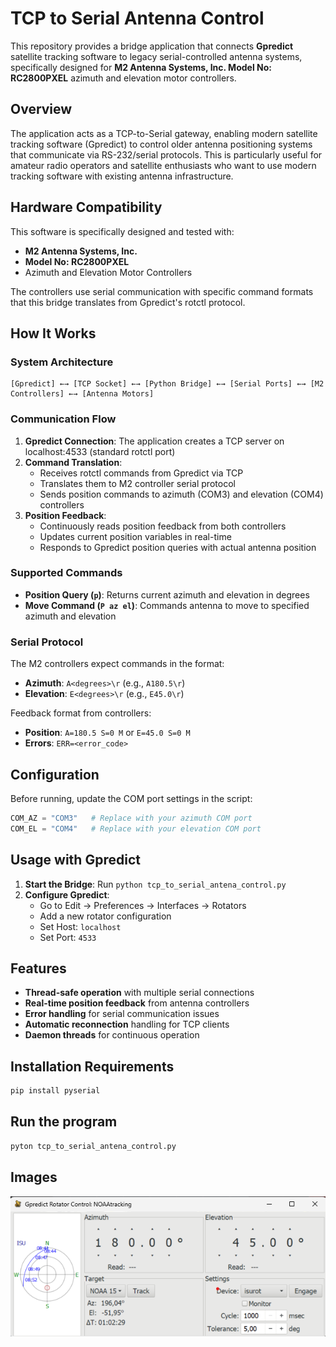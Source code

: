 # TCP to Serial Antenna Control

This repository provides a bridge application that connects **Gpredict** satellite tracking software to legacy serial-controlled antenna systems, specifically designed for **M2 Antenna Systems, Inc. Model No: RC2800PXEL** azimuth and elevation motor controllers.

## Overview

The application acts as a TCP-to-Serial gateway, enabling modern satellite tracking software (Gpredict) to control older antenna positioning systems that communicate via RS-232/serial protocols. This is particularly useful for amateur radio operators and satellite enthusiasts who want to use modern tracking software with existing antenna infrastructure.

## Hardware Compatibility

This software is specifically designed and tested with:
- **M2 Antenna Systems, Inc.**
- **Model No: RC2800PXEL** 
- Azimuth and Elevation Motor Controllers

The controllers use serial communication with specific command formats that this bridge translates from Gpredict's rotctl protocol.

## How It Works

### System Architecture

```
[Gpredict] ←→ [TCP Socket] ←→ [Python Bridge] ←→ [Serial Ports] ←→ [M2 Controllers] ←→ [Antenna Motors]
```

### Communication Flow

1. **Gpredict Connection**: The application creates a TCP server on localhost:4533 (standard rotctl port)
2. **Command Translation**: 
   - Receives rotctl commands from Gpredict via TCP
   - Translates them to M2 controller serial protocol
   - Sends position commands to azimuth (COM3) and elevation (COM4) controllers
3. **Position Feedback**:
   - Continuously reads position feedback from both controllers
   - Updates current position variables in real-time
   - Responds to Gpredict position queries with actual antenna position

### Supported Commands

- **Position Query (`p`)**: Returns current azimuth and elevation in degrees
- **Move Command (`P az el`)**: Commands antenna to move to specified azimuth and elevation

### Serial Protocol

The M2 controllers expect commands in the format:
- **Azimuth**: `A<degrees>\r` (e.g., `A180.5\r`)
- **Elevation**: `E<degrees>\r` (e.g., `E45.0\r`)

Feedback format from controllers:
- **Position**: `A=180.5 S=0 M` or `E=45.0 S=0 M`
- **Errors**: `ERR=<error_code>`

## Configuration

Before running, update the COM port settings in the script:
```python
COM_AZ = "COM3"   # Replace with your azimuth COM port
COM_EL = "COM4"   # Replace with your elevation COM port
```

## Usage with Gpredict

1. **Start the Bridge**: Run `python tcp_to_serial_antena_control.py`
2. **Configure Gpredict**:
   - Go to Edit → Preferences → Interfaces → Rotators
   - Add a new rotator configuration
   - Set Host: `localhost`
   - Set Port: `4533`

## Features

- **Thread-safe operation** with multiple serial connections
- **Real-time position feedback** from antenna controllers  
- **Error handling** for serial communication issues
- **Automatic reconnection** handling for TCP clients
- **Daemon threads** for continuous operation

## Installation Requirements

```bash
pip install pyserial
```

 ## Run the program 

```bash
pyton tcp_to_serial_antena_control.py
```

## Images

![Gpredict Antenna Control Screenshot](Gpredictantenna.png)



